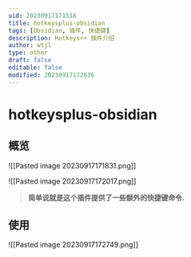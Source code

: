 ```yaml
---
uid: 20230917171516
title: hotkeysplus-obsidian
tags: [Obsidian, 插件, 快捷键]
description: Hotkeys++ 插件介绍
author: wtjl
type: other
draft: false
editable: false
modified: 20230917172836
---
```


# hotkeysplus-obsidian

## 概览

![[Pasted image 20230917171831.png]]

![[Pasted image 20230917172017.png]]

>**简单说就是这个插件提供了一些额外的快捷键命令.**

## 使用

![[Pasted image 20230917172749.png]]
